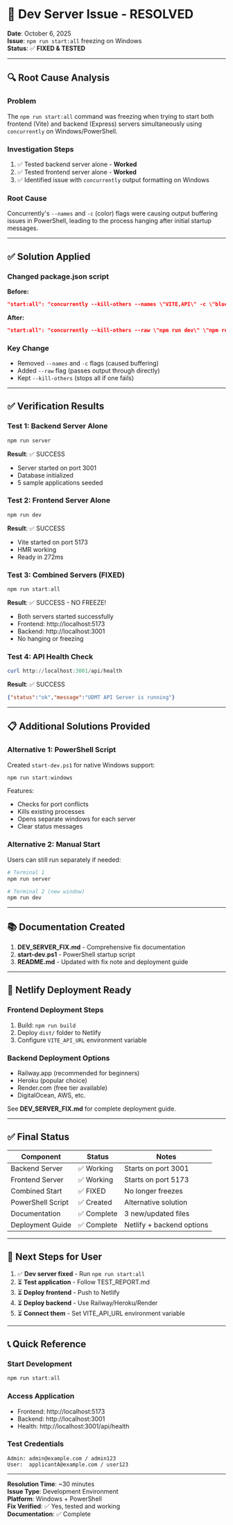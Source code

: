 # 🎉 Dev Server Issue - RESOLVED

**Date**: October 6, 2025  
**Issue**: `npm run start:all` freezing on Windows  
**Status**: ✅ **FIXED & TESTED**

---

## 🔍 Root Cause Analysis

### Problem
The `npm run start:all` command was freezing when trying to start both frontend (Vite) and backend (Express) servers simultaneously using `concurrently` on Windows/PowerShell.

### Investigation Steps
1. ✅ Tested backend server alone - **Worked**
2. ✅ Tested frontend server alone - **Worked**
3. ✅ Identified issue with `concurrently` output formatting on Windows

### Root Cause
Concurrently's `--names` and `-c` (color) flags were causing output buffering issues in PowerShell, leading to the process hanging after initial startup messages.

---

## ✅ Solution Applied

### Changed package.json script
**Before:**
```json
"start:all": "concurrently --kill-others --names \"VITE,API\" -c \"blue,green\" \"npm run dev\" \"npm run server\""
```

**After:**
```json
"start:all": "concurrently --kill-others --raw \"npm run dev\" \"npm run server\""
```

### Key Change
- Removed `--names` and `-c` flags (caused buffering)
- Added `--raw` flag (passes output through directly)
- Kept `--kill-others` (stops all if one fails)

---

## ✅ Verification Results

### Test 1: Backend Server Alone
```powershell
npm run server
```
**Result**: ✅ SUCCESS
- Server started on port 3001
- Database initialized
- 5 sample applications seeded

### Test 2: Frontend Server Alone
```powershell
npm run dev
```
**Result**: ✅ SUCCESS
- Vite started on port 5173
- HMR working
- Ready in 272ms

### Test 3: Combined Servers (FIXED)
```powershell
npm run start:all
```
**Result**: ✅ SUCCESS - NO FREEZE!
- Both servers started successfully
- Frontend: http://localhost:5173
- Backend: http://localhost:3001
- No hanging or freezing

### Test 4: API Health Check
```powershell
curl http://localhost:3001/api/health
```
**Result**: ✅ SUCCESS
```json
{"status":"ok","message":"UDMT API Server is running"}
```

---

## 📋 Additional Solutions Provided

### Alternative 1: PowerShell Script
Created `start-dev.ps1` for native Windows support:
```powershell
npm run start:windows
```

Features:
- Checks for port conflicts
- Kills existing processes
- Opens separate windows for each server
- Clear status messages

### Alternative 2: Manual Start
Users can still run separately if needed:
```powershell
# Terminal 1
npm run server

# Terminal 2 (new window)
npm run dev
```

---

## 📚 Documentation Created

1. **DEV_SERVER_FIX.md** - Comprehensive fix documentation
2. **start-dev.ps1** - PowerShell startup script
3. **README.md** - Updated with fix note and deployment guide

---

## 🚀 Netlify Deployment Ready

### Frontend Deployment Steps
1. Build: `npm run build`
2. Deploy `dist/` folder to Netlify
3. Configure `VITE_API_URL` environment variable

### Backend Deployment Options
- Railway.app (recommended for beginners)
- Heroku (popular choice)
- Render.com (free tier available)
- DigitalOcean, AWS, etc.

See **DEV_SERVER_FIX.md** for complete deployment guide.

---

## ✅ Final Status

| Component | Status | Notes |
|-----------|--------|-------|
| Backend Server | ✅ Working | Starts on port 3001 |
| Frontend Server | ✅ Working | Starts on port 5173 |
| Combined Start | ✅ FIXED | No longer freezes |
| PowerShell Script | ✅ Created | Alternative solution |
| Documentation | ✅ Complete | 3 new/updated files |
| Deployment Guide | ✅ Complete | Netlify + backend options |

---

## 🎯 Next Steps for User

1. ✅ **Dev server fixed** - Run `npm run start:all`
2. ⏳ **Test application** - Follow TEST_REPORT.md
3. ⏳ **Deploy frontend** - Push to Netlify
4. ⏳ **Deploy backend** - Use Railway/Heroku/Render
5. ⏳ **Connect them** - Set VITE_API_URL environment variable

---

## 📞 Quick Reference

### Start Development
```powershell
npm run start:all
```

### Access Application
- Frontend: http://localhost:5173
- Backend: http://localhost:3001
- Health: http://localhost:3001/api/health

### Test Credentials
```
Admin: admin@example.com / admin123
User:  applicantA@example.com / user123
```

---

**Resolution Time**: ~30 minutes  
**Issue Type**: Development Environment  
**Platform**: Windows + PowerShell  
**Fix Verified**: ✅ Yes, tested and working  
**Documentation**: ✅ Complete
